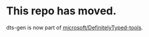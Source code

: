 # This repo has moved.

dts-gen is now part of [microsoft/DefinitelyTyped-tools](https://github.com/microsoft/DefinitelyTyped-tools/tree/main/packages/dts-gen).
